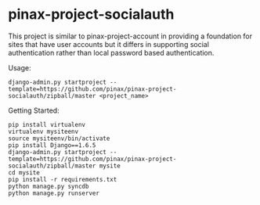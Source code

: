 pinax-project-socialauth
========================

This project is similar to pinax-project-account in providing a foundation for
sites that have user accounts but it differs in supporting social
authentication rather than local password based authentication.


Usage:

    django-admin.py startproject --template=https://github.com/pinax/pinax-project-socialauth/zipball/master <project_name>


Getting Started:

    pip install virtualenv
    virtualenv mysiteenv
    source mysiteenv/bin/activate
    pip install Django==1.6.5
    django-admin.py startproject --template=https://github.com/pinax/pinax-project-socialauth/zipball/master mysite
    cd mysite
    pip install -r requirements.txt
    python manage.py syncdb
    python manage.py runserver
